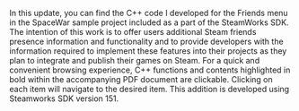 In this update, you can find the C++ code I developed for the Friends menu in the
SpaceWar sample project included as a part of the SteamWorks SDK.
The intention of this work is to offer users additional Steam friends presence information
and functionality and to provide developers with the information required to implement
these features into their projects as they plan to integrate and publish their games on
Steam.
For a quick and convenient browsing experience, C++ functions and contents highlighted
in bold within the accompanying PDF document are clickable. Clicking on each item will navigate to the desired
item.
This addition is developed using Steamworks SDK version 151.
